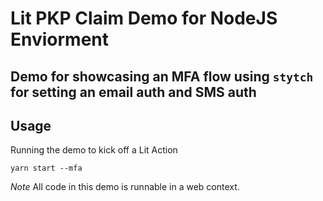 # Lit PKP Claim Demo for NodeJS Enviorment

Demo for showcasing an MFA flow using `stytch` for setting an email auth and SMS auth
-

## Usage
Running the demo to kick off a Lit Action

```
yarn start --mfa
```

*Note* All code in this demo is runnable in a web context.